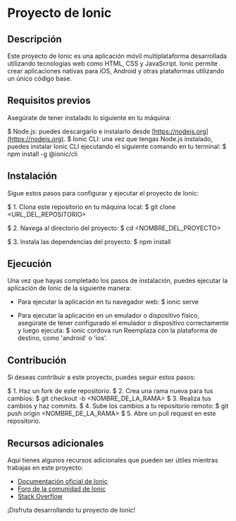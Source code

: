 # Proyecto de Ionic

## Descripción
Este proyecto de Ionic es una aplicación móvil multiplataforma desarrollada utilizando tecnologías web como HTML, CSS y JavaScript. Ionic permite crear aplicaciones nativas para iOS, Android y otras plataformas utilizando un único código base.

## Requisitos previos
Asegúrate de tener instalado lo siguiente en tu máquina:

$ Node.js: puedes descargarlo e instalarlo desde [https://nodejs.org](https://nodejs.org).
$ Ionic CLI: una vez que tengas Node.js instalado, puedes instalar Ionic CLI ejecutando el siguiente comando en tu terminal:
  $ npm install -g @ionic/cli

## Instalación
Sigue estos pasos para configurar y ejecutar el proyecto de Ionic:

$ 1. Clona este repositorio en tu máquina local:
   $ git clone <URL_DEL_REPOSITORIO>

$ 2. Navega al directorio del proyecto:
   $ cd <NOMBRE_DEL_PROYECTO>

$ 3. Instala las dependencias del proyecto:
   $ npm install

## Ejecución
Una vez que hayas completado los pasos de instalación, puedes ejecutar la aplicación de Ionic de la siguiente manera:

- Para ejecutar la aplicación en tu navegador web:
  $ ionic serve

- Para ejecutar la aplicación en un emulador o dispositivo físico, asegúrate de tener configurado el emulador o dispositivo correctamente y luego ejecuta:
  $ ionic cordova run <PLATFORM>
  Reemplaza <PLATFORM> con la plataforma de destino, como 'android' o 'ios'.

## Contribución
Si deseas contribuir a este proyecto, puedes seguir estos pasos:

$ 1. Haz un fork de este repositorio.
$ 2. Crea una rama nueva para tus cambios:
   $ git checkout -b <NOMBRE_DE_LA_RAMA>
$ 3. Realiza tus cambios y haz commits.
$ 4. Sube los cambios a tu repositorio remoto:
   $ git push origin <NOMBRE_DE_LA_RAMA>
$ 5. Abre un pull request en este repositorio.

## Recursos adicionales
Aquí tienes algunos recursos adicionales que pueden ser útiles mientras trabajas en este proyecto:

- [Documentación oficial de Ionic](https://ionicframework.com/docs)
- [Foro de la comunidad de Ionic](https://forum.ionicframework.com)
- [Stack Overflow](https://stackoverflow.com/questions/tagged/ionic)

¡Disfruta desarrollando tu proyecto de Ionic!
